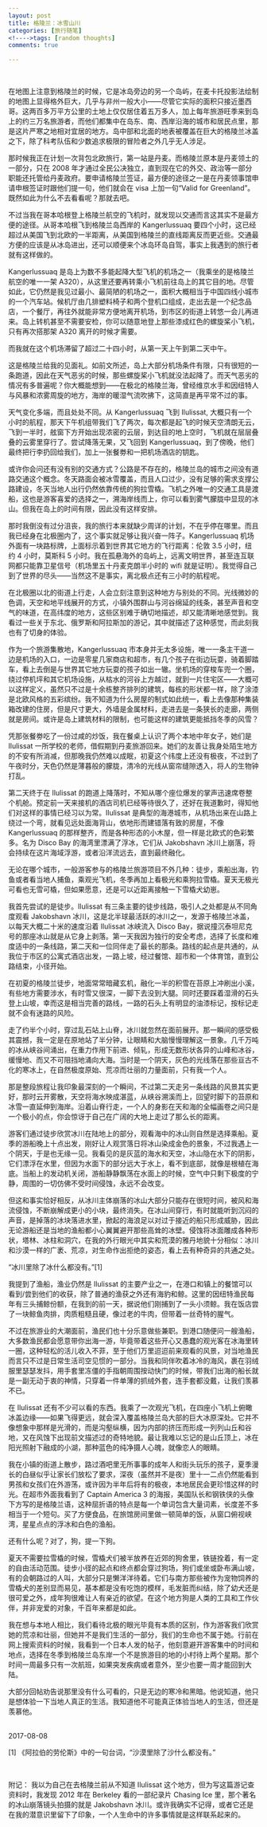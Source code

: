 ```yaml
--- 
layout: post 
title: 格陵兰：冰雪山川
categories: [旅行随笔] 
<!---->tags: [random thoughts] 
comments: true 

--- 
```

<br> 

<!-- 
到达过程 
世界尽头的感觉 
hiking 
出海 
飞机 
雪橇犬 
raw power of nature and purity of light 
网上看到的日本人 
--> 


在地图上注意到格陵兰的时候，它是冰岛旁边的另一个岛屿，在麦卡托投影法绘制的地图上显得格外巨大，几乎与非州一般大小——尽管它实际的面积只接近墨西哥。这两百多万平方公里的土地上仅仅居住着五万多人，加上每年旅游旺季来到岛上的约三万名旅游者，而他们都集中在岛东、南、西岸沿海的城市和居民点里，那是这片严寒之地相对宜居的地方。岛中部和北面的地表被覆盖在巨大的格陵兰冰盖之下，除了科考队伍和少数追求极限的冒险者之外几乎无人涉足。 

那时候我正在计划一次背包北欧旅行，第一站是丹麦。而格陵兰原本是丹麦领土的一部分，只在 2008 年才通过全民公决独立，直到现在它的外交、政治等一部分职能还托管给丹麦政府。要申请格陵兰签证，最方便的途径之一是在丹麦领事馆申请申根签证时跟他们提一句，他们就会在 visa 上加一句“Valid for Greenland”。既然如此为什么不去看看呢？那就去吧。 

不过当我在哥本哈根登上格陵兰航空的飞机时，就发现以交通而言这其实不是最方便的途径。从哥本哈根飞到格陵兰岛西岸的 Kangerlussuaq 要四个小时，这已经超过从美国飞到北欧的一半距离，从美国到格陵兰的直线距离反而更近些。交通最方便的应该是从冰岛进出，还可以顺便来个冰岛环岛自驾，事实上我遇到的旅行者就有这样做的。 

Kangerlussuaq 是岛上为数不多能起降大型飞机的机场之一（我乘坐的是格陵兰航空的唯一一架 A320），从这里还要再转乘小飞机前往岛上的其它目的地。尽管如此，它仍然是我见过最小、最简陋的机场之一，面积大概相当于中国四线小城市的一个汽车站。候机厅由几排塑料椅子和两个登机口组成，走出去是一个纪念品店，一个餐厅，再往外就能非常方便地离开机场，到市区的街道上转悠一会儿再进来。岛上转机甚至不需要安检，你可以随意地登上那些漆成红色的螺旋桨小飞机，只有再次搭那架 A320 离开的时候才需要。 

而我就在这个机场滞留了超过二十四小时，从第一天上午到第二天中午。 

这是格陵兰给我的见面礼。如前文所述，岛上大部分机场条件有限，只有很短的一条跑道，因此在天气恶劣的时候，那些螺旋桨小飞机就没法起降了。而天气恶劣的情况有多普遍呢？你大概能想到——在极北的格陵兰海，曾经维京水手和因纽特人与风暴和浓雾周旋的地方，海岸的暖湿气流吹拂下，这简直是再平常不过的事。 

天气变化多端，而且处处不同。从 Kangerlussuaq 飞到 Ilulissat, 大概只有一个小时的航程，那天下午机组带我们飞了两次，每次都是起飞的时候天空清朗无云，飞到一半时，舷窗下方开始出现浓密的云层，到达目的地上空时，飞机就在层层叠叠的云雾里穿行了。尝试降落无果，又飞回到 Kangerlussuaq，到了傍晚，他们最终把行李扔回给我们，加上一张餐劵和一把机场酒店的钥匙。 

或许你会问还有没有别的交通方式？公路是不存在的，格陵兰岛的城市之间没有道路交通这个概念。冬天路面会被冰雪覆盖，而且人口过少，没有足够的需求支撑公路建设，冬天当地人出行仍然依靠传统的狗拉雪橇。飞机之外唯一的交通工具是渡船，这也是游客喜爱的选择之一，溯海岸线而上，你可以看到雾气朦胧中显现的冰山。但我在岛上的时间有限，因此没有这样安排。 

那时我倒没有过分沮丧，我的旅行本来就缺少周详的计划，不在乎停在哪里。而且我已经身在北极圈内了，这个事实就足够让我兴奋一阵子。Kangerlussuaq 机场外面有一块路标牌，上面标示着到世界其它地方的飞行距离：伦敦 3.5 小时，纽约 4 小时，莫斯科 5 小时。我在孤悬海外的岛屿上，远离文明世界，甚至连互联网都只能靠卫星信号（机场里五十丹麦克朗半小时的 wifi 就是证明）。我觉得自己到了世界的尽头——当然这不是事实，离北极点还有三小时的航程呢。 

在北极圈以北的街道上行走，人会立刻注意到这种地方与别处的不同。光线微妙的色调，天空和地平线展开的方式，小镇外围群山与河谷绵延的线条，甚至声音和空气的味道，在高纬度的地方，这些区别难于确切地描述，却又能清晰地感觉到。我看过一些关于东北、俄罗斯和阿拉斯加的游记，其中就描述了这种感觉，而此刻我也有了切身的体验。 

作为一个旅游集散地，Kangerlussuaq 市本身并无太多设施，唯一一条主干道一边是机场的入口，一边是零星几家商店和超市，有几个孩子在街边玩耍，骑着脚踏车，看上去倒是与世界其它地方玩耍的孩子如出一辙。坐机场的穿梭车兜一个圈，绕过停机坪和其它机场设施，从枯水的河谷上方越过，就到一片住宅区——大概可以这样定义，虽然只不过是十余栋整齐排列的建筑，每栋的形状都一样，除了涂漆是北欧风格的五彩缤纷。我不知道为什么房屋的制式如此统一，看上去像那种集装箱改建的住房，但是尺寸更大，外墙是金属材料，走进去是一条狭长的走廊，两侧就是房间。或许是岛上建筑材料的限制，也可能这样的建筑更能抵挡冬季的风雪？ 

凭那张餐劵吃了一份过咸的炒饭，我在餐桌上认识了两个本地中年女子，她们是 Ilulissat 一所学校的老师，借假期到丹麦旅游回来。她们的友善让我身处陌生地方的不安有所消减，但那晚我仍然难以成眠，初夏这个纬度上还没有极夜，不过到了午夜时分，天色仍然是薄暮般的朦胧，清冷的光线从窗帘缝隙透入，将人的生物钟打乱。 

第二天终于在 Ilulissat 的跑道上降落时，不知从哪个座位爆发的掌声迅速席卷整个机舱。预定前一天来接机的酒店司机已经等待很久了，还好在我道歉时，得知他们对这样的事情已经习以为常。Ilulissat 是典型的海港城市，从机场出来在山路上绕过一个弯，就看见远处面海背山，依地形而建错落有致的房屋，不像 Kangerlussuaq 的那样整齐，而是各种形态的小木屋，但一样是北欧式的色彩繁多。名为 Disco Bay 的海湾里漂满了浮冰，它们从 Jakobshavn 冰川上崩落，将会持续在这片海域浮游，或者沿洋流远去，直到最终融化。 

无论在哪个城市，一般游客参与的格陵兰旅游项目不外几种：徒步，乘船出海，钓鱼或者看当地人捕鱼，乘观光飞机，冬季再加上看极光和乘狗拉雪橇。夏天无极光可看也无雪可橇，但如果愿意，还是可以近距离接触一下雪橇犬幼崽。 

我首先尝试的是徒步。Ilulissat 有三条主要的徒步线路，吸引人之处都是从不同角度观看 Jakobshavn 冰川，这是北半球最活跃的冰川之一，发源于格陵兰冰盖，以每天大概二十米的速度沿着 Ilulissat 冰峡流入 Disco Bay，据说撞沉泰坦尼克号的那座冰山就是从它身上剥落。第一天我因为独行的安全考虑，选择了长度和难度适中的一条线路，第二天和一位同伴走了最长的那条。路线的起点是共通的，从我位于市区的公寓式酒店出发，一路上坡，经过餐馆、超市和一个体育馆，直到公路结束，小径开始。 

在初夏的格陵兰徒步，地面常常暗藏玄机，融化一半的积雪在苔原上冲刷出小溪，有些地方需要涉水，有时雪又很深，一脚下去没到大腿。同时还要踩着湿滑的石头登上山坡，幸而这是相当完善的路线，一路的石头上有明显的油漆标记，按标记走就不会有迷路的风险。 

走了约半个小时，穿过乱石站上山脊，冰川就忽然在面前展开。那一瞬间的感受极其震撼，我一定是在原地站了半分钟，让眼睛和大脑慢慢理解这一景象。几千万吨的冰从峡谷间涌出，在重力作用下前进、倾轧，形成无数形状各异的山峰和冰谷，缓慢地、而又不可阻挡地涌向大海。当时是一个阴天，灰色的光线落在那些亘古不化的寒冰上，在自然极度原始、荒凉而壮丽的力量面前，只有我一个人。 

那是整段旅程让我印象最深刻的一个瞬间，不过第二天走另一条线路的风景其实更好，那时云开雾散，天空将海水映成湛蓝，从峡谷溯溪而上，回望时脚下的苔原和冰雪一直延伸到海岸。沿着山脊行走，一个人的身影在天和海的全幅画卷之间只是一个极小的点，你会惊讶于自己在广阔的大地上走过了那么长的距离。 

游客们通过徒步欣赏冰川在陆地上的部分，观看海中的冰山则自然是选择乘船。夏季的游船晚上十点出发，刚好让人观赏落日将冰山染成金色的景象，不过我遇上一个阴天，于是也无缘一见。我看见的是灰蓝的海水和天空，冰山隐在水下的阴影，它们漂浮在水里，但因为水面下的部分远大于水上，看不到底部，就像是根植在海底。当船上的发动机关闭，游船静静飘荡在水面上的时候，空气中只剩下极度的宁静，周围的一切仿佛不受时间侵蚀，永远不会改变。 

但这和事实恰好相反，从冰川主体崩落的冰山大部分只能存在很短时间，被风和海流侵蚀，不断崩解成更小的小块，最终消失。在冰山间穿行，有时就能听到沉闷的声音，是掉落的冰块落进水里，掀起的海浪足以对过于接近的船只形成威胁，因此无论游船还是当地的渔船都小心翼翼避开那些高耸的冰壁。侵蚀将冰面雕成各种形状，塔林、冰柱和洞穴，在我的外行眼光中其实和荒漠的雅丹地貌十分相似：冰川和沙漠一样的广袤、荒凉，对生命作出拒绝的姿态，看上去有种奇异的共通之处。 

“冰川里除了冰什么都没有。”[1] 

我提到了渔船，渔业仍然是 Ilulissat 的主要产业之一，在港口和镇上的餐馆可以看到/尝到他们的收获，除了普通的渔获之外还有海豹和鲸。这里的因纽特渔民每年有三头捕鲸份额，在我到的前一天，据说他们刚捕到了一头小须鲸。我在饭店尝了一块鲸鱼肉排，肉质粗糙且硬，像过老的牛肉，但带着一丝奇特的腥气。 

不过在旅游业的大潮面前，渔民们也十分乐意做些兼职。到港口随便问一艘渔船，大多数渔民都会愿意带你出海一游，毕竟带着这些开心又愚蠢的观光客在冰海里转一圈，这种轻松的活儿收入不菲，至于他们万里迢迢前来观看的风景，对当地渔民而言只不过是日常生活司空见惯的一部分。当我和同伴吹着冰冷的海风，裹在羽绒服里瑟瑟发抖，用手套里冻僵的手指朝周围按动快门的时候，带我们出海的船长就是一副无动于衷的神情，只穿着一件单薄的抓绒外套，连手套都没戴，让我们羡慕不已。 

在 Ilulissat 还有不少可以看的东西。我乘了一次观光飞机，在四座小飞机上俯瞰冰盖边缘——如果飞得更远，就会深入覆盖格陵兰岛大部的巨大冰原深处。它并不像想象中那样是光滑的，而是沟壑纵横，因为内部的挤压而形成一列列山丘和谷地，又在风蚀下出现前文描述过的奇特地貌。最让我难以忘记的是山丘顶上，冰在阳光照射下融成的小湖，那种蓝色的纯净摄人心魄，就像恋人的眼睛。 

我在小镇的街道上散步，路过酒吧里无所事事的成年人和街头玩乐的孩子，夏季漫长的白昼似乎让家长们放松了要求，深夜（虽然并不是夜）里十一二点仍然能看到男孩和女孩们在外游荡，或许因为半年后将有的极夜，本地居民会更珍惜这样的时光。在超市外面我看到了 Captain America 3 的海报，美国队长和钢铁侠的头像下方写的是格陵兰语，这种屈折语的特点是每一个单词包含大量词素，长度差不多相当于一个短句。买了方便食品，在旅馆房间里做一顿简单的饭，从窗口俯视峡湾，星星点点的浮冰和白色的渔船。 

还有什么呢？对了，狗，提一下狗。 

夏天不需要拉雪橇的时候，雪橇犬们被半放养在近郊的狗舍里，铁链拴着，有一定的自由活动范围。徒步小径的起点和终点都会穿过狗场，狗们或坐或卧布满山坡，有的会朝路过的人叫，大部分只是懒洋洋待着。它们与南方那些被作为宠物饲养的雪橇犬的差别显而易见，基本都是没有吃饱的模样，毛发脏而纠结，除了幼犬还是很可爱之外，成年狗很难让人有亲近的欲望。在这个地方狗是人类的工具和工作伙伴，并非宠爱的对象，千百年来都是如此。 

我在想与本地人相比，我们看待北极的眼光毕竟有本质的区别，作为游客我们欣赏她的荒凉和壮丽，但她并不是我们生活的一部分，我们的生命也不属于她。行前在网上搜索资料的时候，我看到一个日本人发的帖子，他刻意避开游客集中的时间和地点，选择在冬季到格陵兰岛东岸一个不是旅游目的地的小村待上两个星期。那个时间一周最多只有一次航班，如果突发疾病或者意外，至少也要一周才能回到大陆。 

大部分回帖劝告说那里没有什么可看的，只是无边的寒冷和黑暗。他说知道，他只是想体验一下当地人真正的生活。我知道他不可能真正体验当地人的生活，但还是羡慕他。 

<br>
2017-08-08 

<br>

[1] 《阿拉伯的劳伦斯》中的一句台词，“沙漠里除了沙什么都没有。” 

<br>

附记： 
我以为自己在去格陵兰前从不知道 Ilulissat 这个地方，但为写这篇游记查资料时，我发现 2012 年在 Berkeley 看的一部纪录片 Chasing Ice 里，那个著名的冰山崩落镜头拍摄的就是 Jakobshavn 冰川。或许我确实不记得，或者它还是在我的潜意识里留下了印象，一个人生命中的许多事情就是这样联系起来的。 






